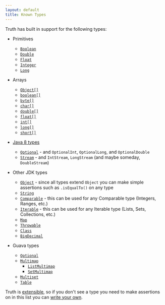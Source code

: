 ```yaml
---
layout: default
title: Known Types
---
```



Truth has built in support for the following types:

*   Primitives

    *   [`Boolean`]
    *   [`Double`]
    *   [`Float`]
    *   [`Integer`]
    *   [`Long`]

*   Arrays

    *   [`Object[]`][ObjectArray]
    *   [`boolean[]`][BooleanArray]
    *   [`byte[]`][ByteArray]
    *   [`char[]`][CharacterArray]
    *   [`double[]`][DoubleArray]
    *   [`float[]`][FloatArray]
    *   [`int[]`][IntegerArray]
    *   [`long[]`][LongArray]
    *   [`short[]`][ShortArray]

*   [Java 8 types]

    *   [`Optional`] - and `OptionalInt`, `OptionalLong`, and `OptionalDouble`
    *   [`Stream`] - and `IntStream`, `LongStream` (and maybe someday,
        `DoubleStream`)

*   Other JDK types

    *   [`Object`] - since all types extend `Object` you can make simple
        assertions such as `.isEqualTo()` on any type
    *   [`String`]
    *   [`Comparable`] - this can be used for any Comparable type (Integers,
        Ranges, etc.)
    *   [`Iterable`] - this can be used for any Iterable type (Lists, Sets,
        Collections, etc.)
    *   [`Map`]
    *   [`Throwable`]
    *   [`Class`]
    *   [`BigDecimal`]

*   Guava types

    *   [`Optional`](http://google.github.io/truth/api/latest/com/google/common/truth/GuavaOptionalSubject)
    *   [`Multimap`]
        *   [`ListMultimap`]
        *   [`SetMultimap`]
    *   [`Multiset`]
    *   [`Table`]

Truth is [extensible](extension.md), so if you don't see a type you need to
make assertions on in this list you can
[write your own](extension.md#writing-your-own-custom-subject).

<!-- References -->

<!-- TODO(kak): Update the 2 Java 8 links once they have public javadocs -->

[`BigDecimal`]: http://google.github.io/truth/api/latest/com/google/common/truth/BigDecimalSubject
[`Boolean`]: http://google.github.io/truth/api/latest/com/google/common/truth/BooleanSubject
[BooleanArray]: http://google.github.io/truth/api/latest/com/google/common/truth/PrimitiveBooleanArraySubject
[ByteArray]: http://google.github.io/truth/api/latest/com/google/common/truth/PrimitiveByteArraySubject
[CharacterArray]: http://google.github.io/truth/api/latest/com/google/common/truth/PrimitiveCharArraySubject
[`Class`]: http://google.github.io/truth/api/latest/com/google/common/truth/ClassSubject
[`Comparable`]: http://google.github.io/truth/api/latest/com/google/common/truth/ComparableSubject
[`Double`]: http://google.github.io/truth/api/latest/com/google/common/truth/DoubleSubject
[DoubleArray]: http://google.github.io/truth/api/latest/com/google/common/truth/PrimitiveDoubleArraySubject
[`Float`]: http://google.github.io/truth/api/latest/com/google/common/truth/FloatSubject
[FloatArray]: http://google.github.io/truth/api/latest/com/google/common/truth/PrimitiveFloatArraySubject
[`Integer`]: http://google.github.io/truth/api/latest/com/google/common/truth/IntegerSubject
[IntegerArray]: http://google.github.io/truth/api/latest/com/google/common/truth/PrimitiveIntArraySubject
[`Iterable`]: http://google.github.io/truth/api/latest/com/google/common/truth/IterableSubject
[`ListMultimap`]: http://google.github.io/truth/api/latest/com/google/common/truth/ListMultimapSubject
[`Long`]: http://google.github.io/truth/api/latest/com/google/common/truth/LongSubject
[LongArray]: http://google.github.io/truth/api/latest/com/google/common/truth/PrimitiveLongArraySubject
[`Map`]: http://google.github.io/truth/api/latest/com/google/common/truth/MapSubject
[`Multimap`]: http://google.github.io/truth/api/latest/com/google/common/truth/MultimapSubject
[`Multiset`]: http://google.github.io/truth/api/latest/com/google/common/truth/MultisetSubject
[`Object`]: http://google.github.io/truth/api/latest/com/google/common/truth/Subject
[ObjectArray]: http://google.github.io/truth/api/latest/com/google/common/truth/ObjectArraySubject
[`Optional`]: https://github.com/google/truth/blob/master/extensions/java8/src/main/java/com/google/common/truth/OptionalSubject.java
[`SetMultimap`]: http://google.github.io/truth/api/latest/com/google/common/truth/SetMultimapSubject
[ShortArray]: http://google.github.io/truth/api/latest/com/google/common/truth/PrimitiveShortArraySubject
[`Stream`]: https://github.com/google/truth/blob/master/extensions/java8/src/main/java/com/google/common/truth/StreamSubject.java
[`String`]: http://google.github.io/truth/api/latest/com/google/common/truth/StringSubject
[`Table`]: http://google.github.io/truth/api/latest/com/google/common/truth/TableSubject
[`Throwable`]: http://google.github.io/truth/api/latest/com/google/common/truth/ThrowableSubject
[Java 8 types]: https://google.github.io/truth/faq#java8

